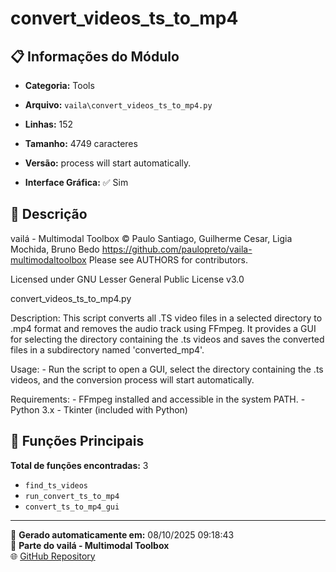 # convert_videos_ts_to_mp4

## 📋 Informações do Módulo

- **Categoria:** Tools
- **Arquivo:** `vaila\convert_videos_ts_to_mp4.py`
- **Linhas:** 152
- **Tamanho:** 4749 caracteres
- **Versão:** process will start automatically.

- **Interface Gráfica:** ✅ Sim

## 📖 Descrição


vailá - Multimodal Toolbox
© Paulo Santiago, Guilherme Cesar, Ligia Mochida, Bruno Bedo
https://github.com/paulopreto/vaila-multimodaltoolbox
Please see AUTHORS for contributors.

Licensed under GNU Lesser General Public License v3.0

convert_videos_ts_to_mp4.py

Description:
    This script converts all .TS video files in a selected directory to .mp4 format
    and removes the audio track using FFmpeg.
    It provides a GUI for selecting the directory containing the .ts videos and
    saves the converted files in a subdirectory named 'converted_mp4'.

Usage:
    - Run the script to open a GUI, select the directory containing the .ts videos,
      and the conversion process will start automatically.

Requirements:
    - FFmpeg installed and accessible in the system PATH.
    - Python 3.x
    - Tkinter (included with Python)


## 🔧 Funções Principais

**Total de funções encontradas:** 3

- `find_ts_videos`
- `run_convert_ts_to_mp4`
- `convert_ts_to_mp4_gui`




---

📅 **Gerado automaticamente em:** 08/10/2025 09:18:43  
🔗 **Parte do vailá - Multimodal Toolbox**  
🌐 [GitHub Repository](https://github.com/vaila-multimodaltoolbox/vaila)
